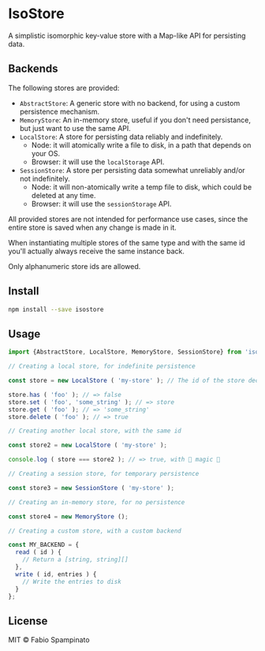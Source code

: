 # IsoStore

A simplistic isomorphic key-value store with a Map-like API for persisting data.

## Backends

The following stores are provided:

- `AbstractStore`: A generic store with no backend, for using a custom persistence mechanism.
- `MemoryStore`: An in-memory store, useful if you don't need persistance, but just want to use the same API.
- `LocalStore`: A store for persisting data reliably and indefinitely.
  - Node: it will atomically write a file to disk, in a path that depends on your OS.
  - Browser: it will use the `localStorage` API.
- `SessionStore`: A store per persisting data somewhat unreliably and/or not indefinitely.
  - Node: it will non-atomically write a temp file to disk, which could be deleted at any time.
  - Browser: it will use the `sessionStorage` API.

All provided stores are not intended for performance use cases, since the entire store is saved when any change is made in it.

When instantiating multiple stores of the same type and with the same id you'll actually always receive the same instance back.

Only alphanumeric store ids are allowed.

## Install

```sh
npm install --save isostore
```

## Usage

```ts
import {AbstractStore, LocalStore, MemoryStore, SessionStore} from 'isostore';

// Creating a local store, for indefinite persistence

const store = new LocalStore ( 'my-store' ); // The id of the store decides the name of the file on disk

store.has ( 'foo' ); // => false
store.set ( 'foo', 'some_string' ); // => store
store.get ( 'foo' ); // => 'some_string'
store.delete ( 'foo' ); // => true

// Creating another local store, with the same id

const store2 = new LocalStore ( 'my-store' );

console.log ( store === store2 ); // => true, with 🌈 magic 🌈

// Creating a session store, for temporary persistence

const store3 = new SessionStore ( 'my-store' );

// Creating an in-memory store, for no persistence

const store4 = new MemoryStore ();

// Creating a custom store, with a custom backend

const MY_BACKEND = {
  read ( id ) {
    // Return a [string, string][]
  },
  write ( id, entries ) {
    // Write the entries to disk
  }
};
```

## License

MIT © Fabio Spampinato
